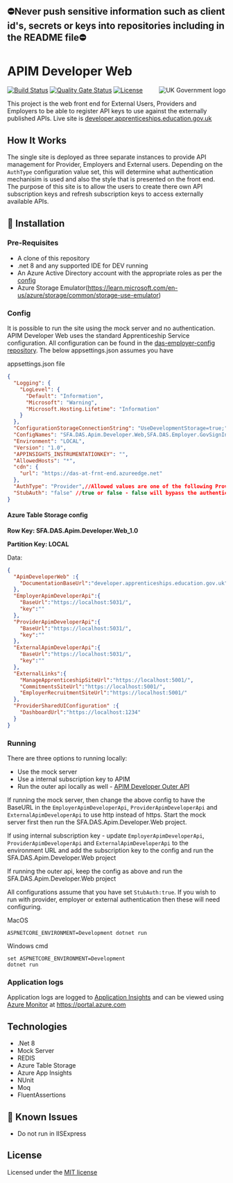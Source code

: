 ## ⛔Never push sensitive information such as client id's, secrets or keys into repositories including in the README file⛔

# APIM Developer Web

<img src="https://avatars.githubusercontent.com/u/9841374?s=200&v=4" align="right" alt="UK Government logo">

[![Build Status](https://sfa-gov-uk.visualstudio.com/Digital%20Apprenticeship%20Service/_apis/build/status/APIM%20Developer/das-apim-developer-web?repoName=SkillsFundingAgency%2Fdas-apim-developer-web&branchName=refs%2Fpull%2F58%2Fmerge)](https://sfa-gov-uk.visualstudio.com/Digital%20Apprenticeship%20Service/_build/latest?definitionId=2658&repoName=SkillsFundingAgency%2Fdas-apim-developer-web&branchName=master)
[![Quality Gate Status](https://sonarcloud.io/api/project_badges/measure?project=SkillsFundingAgency_das-apim-developer-web&metric=alert_status)](https://sonarcloud.io/summary/new_code?id=SkillsFundingAgency_das-apim-developer-web)
[![License](https://img.shields.io/badge/license-MIT-lightgrey.svg?longCache=true&style=flat-square)](https://en.wikipedia.org/wiki/MIT_License)

This project is the web front end for External Users, Providers and Employers to be able to register API keys to use against the externally published APIs. Live site is [developer.apprenticeships.education.gov.uk](https://developer.apprenticeships.education.gov.uk/)

## How It Works

The single site is deployed as three separate instances to provide API management for Provider, Employers 
and External users. Depending on the `AuthType` configuration value set, this will determine what 
authentication mechanisim is used and also the style that is presented on the front end. 
The purpose of this site is to allow the users to create there own API subscription keys and 
refresh subscription keys to access externally available APIs.

## 🚀 Installation

### Pre-Requisites

* A clone of this repository
* .net 8 and any supported IDE for DEV running
* An Azure Active Directory account with the appropriate roles as per the [config](https://github.com/SkillsFundingAgency/das-employer-config/blob/master/das-apim-developer-web/SFA.DAS.Apim.Developer.Web.json)
* Azure Storage Emulator(https://learn.microsoft.com/en-us/azure/storage/common/storage-use-emulator)



### Config

It is possible to run the site using the mock server and no authentication. APIM Developer Web uses the standard Apprenticeship Service configuration. All configuration can be found in the [das-employer-config repository](https://github.com/SkillsFundingAgency/das-employer-config/blob/master/das-apim-developer-web/SFA.DAS.Apim.Developer.Web.json). The below appsettings.json assumes you have  

appsettings.json file
```json
{
  "Logging": {
    "LogLevel": {
      "Default": "Information",
      "Microsoft": "Warning",
      "Microsoft.Hosting.Lifetime": "Information"
    }
  },
  "ConfigurationStorageConnectionString": "UseDevelopmentStorage=true;",
  "ConfigNames": "SFA.DAS.Apim.Developer.Web,SFA.DAS.Employer.GovSignIn,SFA.DAS.Provider.DfeSignIn",
  "Environment": "LOCAL",
  "Version": "1.0",
  "APPINSIGHTS_INSTRUMENTATIONKEY": "",
  "AllowedHosts": "*",
  "cdn": {
    "url": "https://das-at-frnt-end.azureedge.net"
  },
  "AuthType": "Provider",//Allowed values are one of the following Provider Employer External
  "StubAuth": "false" //true or false - false will bypass the authentication process
}
```

#### Azure Table Storage config

**Row Key: SFA.DAS.Apim.Developer.Web_1.0**

**Partition Key: LOCAL**

Data:

```json
{
  "ApimDeveloperWeb" :{
    "DocumentationBaseUrl":"developer.apprenticeships.education.gov.uk"
  },
  "EmployerApimDeveloperApi":{
    "BaseUrl":"https://localhost:5031/",
    "key":""
  },
  "ProviderApimDeveloperApi":{
    "BaseUrl":"https://localhost:5031/",
    "key":""
  },
  "ExternalApimDeveloperApi":{
    "BaseUrl":"https://localhost:5031/",
    "key":""
  },  
  "ExternalLinks":{
    "ManageApprenticeshipSiteUrl":"https://localhost:5001/",
    "CommitmentsSiteUrl":"https://localhost:5001/",
    "EmployerRecruitmentSiteUrl":"https://localhost:5001/"
  },
  "ProviderSharedUIConfiguration" :{
    "DashboardUrl":"https://localhost:1234"
  }
}
```

### Running

There are three options to running locally:

* Use the mock server
* Use a internal subscription key to APIM
* Run the outer api locally as well - [APIM Developer Outer API](https://github.com/SkillsFundingAgency/das-apim-endpoints/tree/master/src/ApimDeveloper)

If running the mock server, then change the above config to have the BaseURL in the
`EmployerApimDeveloperApi`, `ProviderApimDeveloperApi` and `ExternalApimDeveloperApi` to use http instead of https. Start the mock server first then run the SFA.DAS.Apim.Developer.Web project.

If using internal subscription key - update `EmployerApimDeveloperApi`, `ProviderApimDeveloperApi` 
and `ExternalApimDeveloperApi` to the environment URL and add the subscription key to the config and run the SFA.DAS.Apim.Developer.Web project 

If running the outer api, keep the config as above and run the SFA.DAS.Apim.Developer.Web project

All configurations assume that you have set `StubAuth:true`. If you wish to run with provider, employer or external authentication then these will need configuring.

MacOS
```
ASPNETCORE_ENVIRONMENT=Development dotnet run
```
Windows cmd
```
set ASPNETCORE_ENVIRONMENT=Development
dotnet run
```

### Application logs
Application logs are logged to [Application Insights](https://learn.microsoft.com/en-us/azure/azure-monitor/app/app-insights-overview) and can be viewed using [Azure Monitor](https://learn.microsoft.com/en-us/azure/azure-monitor/overview) at https://portal.azure.com


## Technologies

* .Net 8
* Mock Server
* REDIS
* Azure Table Storage
* Azure App Insights
* NUnit
* Moq
* FluentAssertions

## 🐛 Known Issues

* Do not run in IISExpress

## License

Licensed under the [MIT license](LICENSE)
